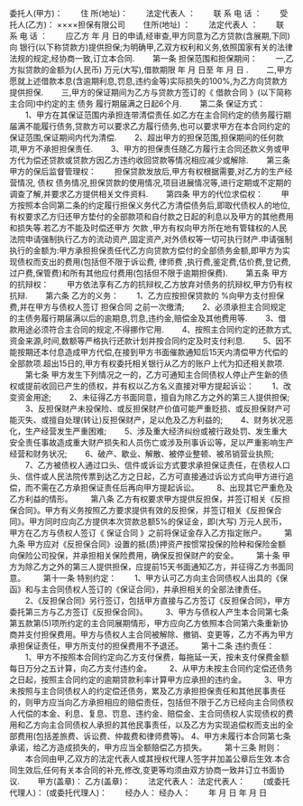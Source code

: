 
 


委托人(甲方)： 　　住 所(地址)：
　　法定代表人 ：
　　联 系 电 话 ：
　　受托人(乙方)： &times;&times;&times;&times;担保有限公司
　　住所(地址) ：
　　法定代表人 ：
　　联 系 电 话 ：
　　应乙方 年 月 日的申请,经审查,甲方同意为乙方贷款(含展期,下同)向 银行(以下称贷款方)提供担保;为明确甲,乙双方权利和义务,依照国家有关的法律法规的规定,经协商一致,订立本合同.
　　第一条 担保范围和担保期间：
　　一,乙方拟贷款的金额为(人民币) 万元(大写),借款期限 年 月 日至 年 月 日 .
　　二,甲方愿就上述借款本息(含逾期利息,罚息,违约金等)实际损失的100%,为乙方向贷款方提供担保.
　　三,甲方的保证期间为乙方与贷款方签订的《
借款合同
》(以下简称主合同)中约定的主
债务
履行期届满之日起6个月.
　　第二条 保证方式：
　　1、甲方在其保证范围内承担连带清偿责任.如乙方在主合同约定的债务履行期届满不能履行债务,贷款方可以要求乙方履行债务,也可以要求甲方在本合同约定的保证范围,保证期间内代为清偿.
　　2、超出甲方的担保范围,担保期间的任何款项,甲方不承担担保责任.
　　3、甲方的担保责任随乙方履行主合同还款义务或甲方代为偿还贷款或贷款方因乙方违约收回贷款等情况相应减少或解除.
　　第三条 甲方的保后监督管理权：
　　担保贷款发放后,甲方有权根据需要,对乙方的生产经营情况,
债权
债务情况,担保贷款的使用情况,项目进展情况等,进行定期或不定期的调查了解,并要求乙方提供相关文件资料.
　　第四条 甲方的代位求偿权：
　　甲方按照本合同第二条的约定履行担保义务代乙方清偿债务后,即取代债权人的地位,有权要求乙方归还甲方垫付的全部款项和自付款之日起的利息以及甲方的其他费用和损失等.若乙方不能及时偿还甲方
欠款
,甲方有权向甲方所在地有管辖权的人民法院申请强制执行乙方的流动资产,固定资产,对外债权等一切可执行财产.申请强制执行的金额为:甲方承担担保责任代乙方向贷款方偿付的全部债务金额,即甲方为实现债权而支出的费用(包括但不限于诉讼费,
律师费
,执行费,鉴定费,估价费,登记费,过户费,保管费)和所有其他应付费用(包括但不限于逾期担保费).
　　第五条 甲方的抗辩权：
　　甲方依法享有乙方的抗辩权,乙方放弃对债务的抗辩权,甲方仍有权抗辩.
　　第六条 乙方的义务：
　　1、乙方应按担保贷款的 %向甲方支付担保费,并在甲方与债权人签订
担保合同
之前一次缴清;
　　2、必须承担主合同规定的主债务履行期届满以后的逾期息,罚息,违约金,赔偿金及其他费用等.
　　3、借款用途必须符合主合同的规定,不得挪作它用.
　　4、按照主合同约定的还款方式,资金来源,时间,数额等严格执行还款计划并按合同约定及时支付利息.
　　5、因不能按期还本付息造成甲方代偿,在接到甲方书面催款通知后15天内清偿甲方代偿的全部款项.超出15日的,甲方有权委托相关银行从乙方的账户上代为扣还相关款项.
　　第七条 甲方发生下列情况之一的，乙方可通知主合同债权人停止产生新的债权或提前收回已产生的债权，并有权以乙方名义直接对甲方提起诉讼：
　　1、改变资金用途;
　　2、未征得乙方书面同意，擅自为除乙方之外的第三人提供担保;
　　3、反担保财产未投保险、或反担保财产价值可能严重贬损、或反担保财产可能灭失、或擅自处理(转让)反担保财产，足以危及乙方利益的;
　　4、财务状况恶化，生产经营发生严重困难;
　　5、涉及重大经济纠纷或被行政处罚、发生重大安全责任事故造成重大财产损失和人员伤亡或涉及刑事诉讼等，足以严重影响生产经营和财务状况;
　　6、破产、歇业、解散、被停业整顿、被吊销营业执照;
　　7、乙方被债权人通过口头、信件或诉讼方式要求承担保证责任，在债权人口头、信件或人民法院传票到达乙方之日起，乙方可直接通过诉讼方式向甲方进行追偿，而不需在乙方承担保证责任后再向甲方提起诉讼。
　　8、出现其它严重危及乙方利益的情形。
　　第八条 乙方有权要求甲方提供反担保，并签订相关《反担保合同》。甲方有义务按照乙方要求提供有效的反担保，并签订相关《反担保合同》。甲方同时应向乙方提供本次贷款总额5%的保证金，即(大写) 万元人民币，甲方在乙方与债权人签订《
保证合同
》之前将保证金存入乙方指定账户。
　　第九条 甲方应对《反担保合同》设置的抵(质)押资产按惯常投保的险种和保险金额向保险公司投保，并承担相关保险费用，确保反担保财产的安全。
　　第十条 甲方为除乙方之外的第三人提供担保，应提前15天书面通知乙方，并征得乙方书面同意。
　　第十一条 特别约定：
　　1、甲方认可乙方向主合同债权人出具的《保函》和与主合同债权人签订的《保证合同》，并承担相关的全部法律责任。
　　2、《反担保合同》另行签订，包括甲方直接与乙方签订《反担保合同》，甲方委托第三方与乙方签订《反担保合同》。
　　3、甲方与债权人产生本合同第七条第五款第(5)项所约定的主合同展期情形，甲方应向乙方依照本合同第六条重新协商并支付担保费用。甲方与债权人主合同被解除、撤销、变更等，乙方不再为甲方承担保证责任，甲方所支付的担保费用不予退还。
　　第十二条 违约责任：
　　1、甲方不按照本合同约定向乙方支付保费，每拖延一天，按未支付保费金额每日万分之五计算，向乙方支付违约金。
　　2、从甲方未按主合同约定偿还债务之日起，按照主合同约定的逾期贷款利率计算甲方应承担的违约金。
　　3、甲方未按照与主合同债权人的约定偿还债务，累及乙方承担担保责任和其他民事责任的，则甲方应当向乙方承担相应的赔偿责任，包括但不限于乙方已经向主合同债权人代偿的本金、利息、复息、罚息、违约金、赔偿金、主合同债权人实现债权的费用和乙方向主合同债权人承担的其他民事责任，以及乙方为实现追偿权而支出的全部费用(包括差旅费、诉讼费、仲裁费和律师费等)。
4、甲方未履行本合同第七条承诺，给乙方造成损失的，甲方应当全额赔偿乙方损失。
　　第十三条 附则：
　　本合同由甲,乙双方的法定代表人或其授权代理人签字并加盖公章后生效.本合同生效后,任何有关本合同的补充,修改,变更等均须由双方协商一致并订立书面协议.
　　甲方(盖章)：                       乙方(盖章)：
　　法定代表人：                      法定代表人：
　　(或委托代理人)：               (或委托代理人)：
　　经办人：                              经办人：
　　年  月  日                              年   月  日

 


 

 
 
 
 
 
  


  
 

  


  


  
 
 
 
 

